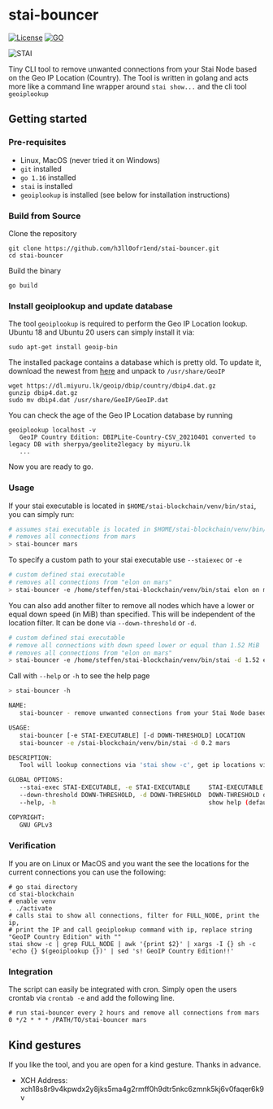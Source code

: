 # stai-bouncer

[![License](https://img.shields.io/github/license/st3ffn/chia-bouncer)](/LICENSE)
[![GO](https://img.shields.io/github/go-mod/go-version/St3ffn/chia-bouncer)](https://golang.org/)

![STAI](https://www.station-i.de/wp-content/uploads/2021/12/stai_global_coin_logo_4c_4.0.png)

Tiny CLI tool to remove unwanted connections from your Stai Node based on the Geo IP Location (Country). 
The Tool is written in golang and acts more like a command line wrapper around `stai show...`
and the cli tool `geoiplookup`

## Getting started

### Pre-requisites

- Linux, MacOS (never tried it on Windows)
- `git` installed
- `go 1.16` installed
- `stai` is installed
- `geoiplookup` is installed (see below for installation instructions)

### Build from Source

Clone the repository

```shell
git clone https://github.com/h3ll0ofr1end/stai-bouncer.git
cd stai-bouncer
```

Build the binary

```shell
go build
```

### Install geoiplookup and update database

The tool `geoiplookup` is required to perform the Geo IP Location lookup.
Ubuntu 18 and Ubuntu 20 users can simply install it via:

```shell
sudo apt-get install geoip-bin
```

The installed package contains a database which is pretty old. 
To update it, download the newest from [here](https://dl.miyuru.lk/geoip/dbip/country/dbip4.dat.gz)
and unpack to `/usr/share/GeoIP`

```shell
wget https://dl.miyuru.lk/geoip/dbip/country/dbip4.dat.gz
gunzip dbip4.dat.gz
sudo mv dbip4.dat /usr/share/GeoIP/GeoIP.dat
```

You can check the age of the Geo IP Location database by running
```shell
geoiplookup localhost -v
   GeoIP Country Edition: DBIPLite-Country-CSV_20210401 converted to legacy DB with sherpya/geolite2legacy by miyuru.lk
   ...
```
Now you are ready to go.

### Usage

If your stai executable is located in `$HOME/stai-blockchain/venv/bin/stai`, you can simply run:
```bash
# assumes stai executable is located in $HOME/stai-blockchain/venv/bin/stai
# removes all connections from mars
> stai-bouncer mars
```
To specify a custom path to your stai executable use `--staiexec` or `-e`
```bash
# custom defined stai executable
# removes all connections from "elon on mars"
> stai-bouncer -e /home/steffen/stai-blockchain/venv/bin/stai elon on mars
```
You can also add another filter to remove all nodes which have a lower or equal down speed (in MiB) than specified. 
This will be independent of the location filter. It can be done via `--down-threshold` or `-d`.
```bash
# custom defined stai executable
# remove all connections with down speed lower or equal than 1.52 MiB
# removes all connections from "elon on mars"
> stai-bouncer -e /home/steffen/stai-blockchain/venv/bin/stai -d 1.52 elon on mars
```
Call with `--help` or `-h` to see the help page 
```bash
> stai-bouncer -h

NAME:
   stai-bouncer - remove unwanted connections from your Stai Node based on Geo IP Location.

USAGE:
   stai-bouncer [-e STAI-EXECUTABLE] [-d DOWN-THRESHOLD] LOCATION
   stai-bouncer -e /stai-blockchain/venv/bin/stai -d 0.2 mars

DESCRIPTION:
   Tool will lookup connections via 'stai show -c', get ip locations via geoiplookup and remove nodes from specified LOCATION via 'stai show -r'

GLOBAL OPTIONS:
   --stai-exec STAI-EXECUTABLE, -e STAI-EXECUTABLE     STAI-EXECUTABLE. normally located inside the bin folder of your venv directory (default: $HOME/stai-blockchain/venv/bin/stai)
   --down-threshold DOWN-THRESHOLD, -d DOWN-THRESHOLD  DOWN-THRESHOLD defines the additional filter for minimal down speed in MiB for filtering. (default: not active)
   --help, -h                                          show help (default: false)

COPYRIGHT:
   GNU GPLv3

```

### Verification

If you are on Linux or MacOS and you want the see the locations for the current connections you can use the following:

```shell
# go stai directory
cd stai-blockchain
# enable venv
. ./activate
# calls stai to show all connections, filter for FULL_NODE, print the ip, 
# print the IP and call geoiplookup command with ip, replace string "GeoIP Country Edition" with ""
stai show -c | grep FULL_NODE | awk '{print $2}' | xargs -I {} sh -c 'echo {} $(geoiplookup {})' | sed 's! GeoIP Country Edition!!'
```

### Integration

The script can easily be integrated with cron. Simply open the users crontab via `crontab -e` and add the following line.

```shell
# run stai-bouncer every 2 hours and remove all connections from mars
0 */2 * * * /PATH/TO/stai-bouncer mars
```

## Kind gestures

If you like the tool, and you are open for a kind gesture. Thanks in advance. 

- XCH Address: xch18s8r9v4kpwdx2y8jks5ma4g2rmff0h9dtr5nkc6zmnk5kj6v0faqer6k9v

